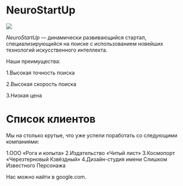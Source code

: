 # NeuroStartUp
![](https://netology-code.github.io/git-homeworks/introduction/assets/logo.png)

*NeuroStartUp* — динамически развивающийся стартап, специализирующийся на поиске с использованием новейших технологий искусственного интеллекта.

Наши преимущества:

1.Высокая точность поиска

2.Высокая скорость поиска

3.Низкая цена


# Список клиентов

Мы на столько крутые, что уже успели поработать со следующими компаниями:

1.ООО «Рога и копыта»
2.Издательство «Читый лист»
3.Космопорт «Черезтерновый Кзвёздный»
4.Дизайн-студия имени Слишком Известного Персонажа

Нас можно найти в google.com.